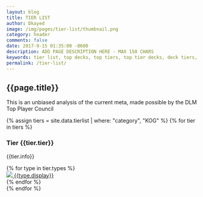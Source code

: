 ```yaml
---
layout: blog
title: TIER LIST
author: Dkayed
image: /img/pages/tier-list/thumbnail.png
category: header
comments: false
date: 2017-9-15 01:35:00 -0600
description: ADD PAGE DESCRIPTION HERE - MAX 150 CHARS
keywords: tier list, top decks, top tiers, top tier decks, deck tiers, deck ranks, deck types, best decks
permalink: /tier-list/
---
```


<div class="section">
    <h2 class="text-center">{{page.title}}</h2>
    <p class="text-center"> This is an unbiased analysis of the current meta, made possible by the DLM Top Player Council</p>    
</div>

<div class="section">
    {% assign tiers = site.data.tierlist | where: "category", "KOG" %}
    {% for tier in tiers %}
        <div class="section">
            <h3>Tier {{tier.tier}}</h3>
            <p>{{tier.info}}</p>
            <div class="decktype-filter row">
                {% for type in tier.types %}
                    <div class="btn-wrapper col-sm-6 col-md-4 col-lg-3" >
                        <a class="btn-decktype" href="{{site.url}}/tier-list/{{type.id}}">
                            <img class="decktype-card" src= "https://yugiohprices.com/api/card_image/{{type.card}}"/>
                            <span class="decktype-display">{{type.display}}</span>
                        </a>
                    </div>
                {% endfor %}
            </div>
        </div>
    {% endfor %}
</div>